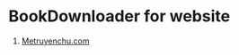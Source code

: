 # BookDownloader for website

1. [Metruyenchu.com](https://longcuxit.github.io/book-downloader/build/static/exts/metruyenchu.com.user.js)
